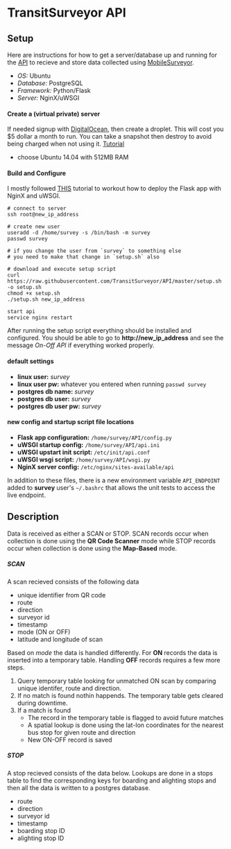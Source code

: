 # TransitSurveyor API

## Setup

Here are instructions for how to get a server/database up and running for the [API](https://github.com/TransitSurveyor/API) to recieve and store data collected using [MobileSurveyor](https://github.com/TransitSurveyor/MobileSurveyor).

+ *OS:* Ubuntu
+ *Database:* PostgreSQL
+ *Framework:* Python/Flask
+ *Server:* NginX/uWSGI

#### Create a (virtual private) server
If needed signup with [DigitalOcean](https://www.digitalocean.com/), then create a droplet. This will cost you $5 dollar a month to run. You can take a snapshot then destroy to avoid being charged when not using it. [Tutorial](https://www.digitalocean.com/community/tutorials/how-to-create-your-first-digitalocean-droplet-virtual-server)
+ choose Ubuntu 14.04 with 512MB RAM

#### Build and Configure

I mostly followed [THIS](https://www.digitalocean.com/community/tutorials/how-to-serve-flask-applications-with-uwsgi-and-nginx-on-ubuntu-14-04) tutorial to workout how to deploy the Flask app with NginX and uWSGI.

```shell
# connect to server
ssh root@new_ip_address

# create new user
useradd -d /home/survey -s /bin/bash -m survey
passwd survey

# if you change the user from `survey` to something else
# you need to make that change in `setup.sh` also

# download and execute setup script
curl https://raw.githubusercontent.com/TransitSurveyor/API/master/setup.sh -o setup.sh
chmod +x setup.sh
./setup.sh new_ip_address

start api
service nginx restart
```
After running the setup script everything should be installed and configured. You should be able to go to **http://new_ip_address** and see the message *On-Off API* if everything worked properly.

#### default settings
+ **linux user:** *survey*
+ **linux user pw:** whatever you entered when running `passwd survey`
+ **postgres db name:** *survey*
+ **postgres db user:** *survey*
+ **postgres db user pw:** *survey*

#### new config and startup script file locations
+ **Flask app configuration:** `/home/survey/API/config.py`
+ **uWSGI startup config:** `/home/survey/API/api.ini`
+ **uWSGI upstart init script:** `/etc/init/api.conf`
+ **uWSGI wsgi script:** `/home/survey/API/wsgi.py`
+ **NginX server config:** `/etc/nginx/sites-available/api`

In addition to these files, there is a new environment variable `API_ENDPOINT` added to **survey** user's `~/.bashrc` that allows the unit tests to access the live endpoint.

## Description

Data is received as either a SCAN or STOP. SCAN records occur when collection is done using the **QR Code Scanner** mode while STOP records occur when collection is done using the **Map-Based** mode.

##### SCAN

A scan recieved consists of the following data

- unique identifier from QR code
- route
- direction
- surveyor id
- timestamp
- mode (ON or OFF)
- latitude and longitude of scan

Based on *mode* the data is handled differently. For **ON** records the data is inserted into a temporary table. Handling **OFF** records requires a few more steps.

1. Query temporary table looking for unmatched ON scan by comparing unique identifer, route and direction.
2. If no match is found nothin happends. The temporary table gets cleared during downtime.
3. If a match is found
    - The record in the temporary table is flagged to avoid future matches
    - A spatial lookup is done using the lat-lon coordinates for the nearest bus stop for given route and direction
    - New ON-OFF record is saved

##### STOP

A stop recieved consists of the data below. Lookups are done in a stops table to find the corresponding keys
for boarding and alighting stops and then all the data is written to a postgres database.

- route
- direction
- surveyor id
- timestamp
- boarding stop ID
- alighting stop ID
